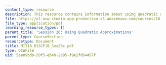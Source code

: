 ```yaml
---
content_type: resource
description: This resource contains information about using quadratic approximations.
file: https://ol-ocw-studio-app-production.s3.amazonaws.com/courses/18-01sc-single-variable-calculus-fall-2010/5ea09bd950f5eb4b2d95f9e1fd64457f_MIT18_01SCF10_Ses26c.pdf
file_type: application/pdf
learning_resource_types: []
parent_title: 'Session 26: Using Quadratic Approximations'
parent_type: CourseSection
resourcetype: Document
title: MIT18_01SCF10_Ses26c.pdf
type: OCWFile
uid: 5ea09bd9-50f5-eb4b-2d95-f9e1fd64457f
---
```

